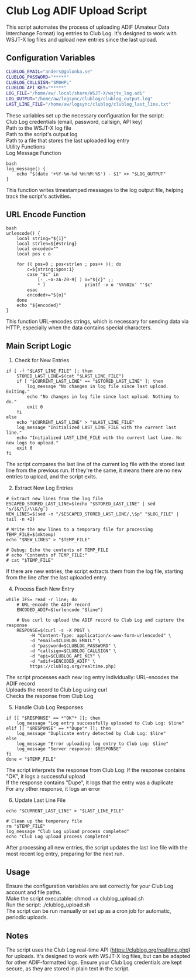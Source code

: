 

# Club Log ADIF Upload Script

This script automates the process of uploading ADIF (Amateur Data Interchange Format) log entries to Club Log. It's designed to work with WSJT-X log files and upload new entries since the last upload.

## Configuration Variables

```bash
CLUBLOG_EMAIL="anders@golonka.se"
CLUBLOG_PASSWORD="*****"
CLUBLOG_CALLSIGN="SM0HPL"
CLUBLOG_API_KEY="*****"
LOG_FILE="/home/aw/.local/share/WSJT-X/wsjtx_log.adi"
LOG_OUTPUT="/home/aw/logsync/clublog/clublog_output.log"
LAST_LINE_FILE="/home/aw/logsync/clublog/clublog_last_line.txt"
````

These variables set up the necessary configuration for the script:  
Club Log credentials (email, password, callsign, API key)  
Path to the WSJT-X log file  
Path to the script's output log  
Path to a file that stores the last uploaded log entry  
Utility Functions  
Log Message Function

````
bash
log_message() {
    echo "$(date '+%Y-%m-%d %H:%M:%S') - $1" >> "$LOG_OUTPUT"
}
````
This function writes timestamped messages to the log output file, helping track the script's activities.

## URL Encode Function
````
bash
urlencode() {
    local string="${1}"
    local strlen=${#string}
    local encoded=""
    local pos c o

    for (( pos=0 ; pos<strlen ; pos++ )); do
        c=${string:$pos:1}
        case "$c" in
            [-_.~a-zA-Z0-9] ) o="${c}" ;;
            * )               printf -v o '%%%02x' "'$c"
        esac
        encoded+="${o}"
    done
    echo "${encoded}"
}
````
This function URL-encodes strings, which is necessary for sending data via HTTP, especially when the data contains special characters.

## Main Script Logic

1. Check for New Entries
````
if [ -f "$LAST_LINE_FILE" ]; then
    STORED_LAST_LINE=$(cat "$LAST_LINE_FILE")
    if [ "$CURRENT_LAST_LINE" == "$STORED_LAST_LINE" ]; then
        log_message "No changes in log file since last upload. Exiting."
        echo "No changes in log file since last upload. Nothing to do."
        exit 0
    fi
else
    echo "$CURRENT_LAST_LINE" > "$LAST_LINE_FILE"
    log_message "Initialized LAST_LINE_FILE with the current last line."
    echo "Initialized LAST_LINE_FILE with the current last line. No new logs to upload."
    exit 0
fi
````
The script compares the last line of the current log file with the stored last line from the previous run. If they're the same, it means there are no new entries to upload, and the script exits.

2. Extract New Log Entries
````
# Extract new lines from the log file
ESCAPED_STORED_LAST_LINE=$(echo "$STORED_LAST_LINE" | sed 's/[&/\]/\\&/g')
NEW_LINES=$(sed -n "/$ESCAPED_STORED_LAST_LINE/,\$p" "$LOG_FILE" | tail -n +2)

# Write the new lines to a temporary file for processing
TEMP_FILE=$(mktemp)
echo "$NEW_LINES" > "$TEMP_FILE"

# Debug: Echo the contents of TEMP_FILE
# echo "Contents of TEMP_FILE:"
# cat "$TEMP_FILE"
````
If there are new entries, the script extracts them from the log file, starting from the line after the last uploaded entry.

4. Process Each New Entry
````
while IFS= read -r line; do
    # URL-encode the ADIF record
    ENCODED_ADIF=$(urlencode "$line")
    
    # Use curl to upload the ADIF record to Club Log and capture the response
    RESPONSE=$(curl -s -X POST \
         -H "Content-Type: application/x-www-form-urlencoded" \
         -d "email=$CLUBLOG_EMAIL" \
         -d "password=$CLUBLOG_PASSWORD" \
         -d "callsign=$CLUBLOG_CALLSIGN" \
         -d "api=$CLUBLOG_API_KEY" \
         -d "adif=$ENCODED_ADIF" \
         https://clublog.org/realtime.php)
````
The script processes each new log entry individually:
URL-encodes the ADIF record  
Uploads the record to Club Log using curl  
Checks the response from Club Log  

5. Handle Club Log Responses
````
if [[ "$RESPONSE" == *"OK"* ]]; then
    log_message "Log entry successfully uploaded to Club Log: $line"
elif [[ "$RESPONSE" == *"Dupe"* ]]; then
    log_message "Duplicate entry detected by Club Log: $line"
else
    log_message "Error uploading log entry to Club Log: $line"
    log_message "Server response: $RESPONSE"
fi
done < "$TEMP_FILE"
````
The script interprets the response from Club Log:
If the response contains "OK", it logs a successful upload  
If the response contains "Dupe", it logs that the entry was a duplicate  
For any other response, it logs an error  

6. Update Last Line File
````
echo "$CURRENT_LAST_LINE" > "$LAST_LINE_FILE"

# Clean up the temporary file
rm "$TEMP_FILE"
log_message "Club Log upload process completed"
echo "Club Log upload process completed"
````
After processing all new entries, the script updates the last line file with the most recent log entry, preparing for the next run.

## Usage
Ensure the configuration variables are set correctly for your Club Log account and file paths.  
Make the script executable: chmod +x clublog_upload.sh  
Run the script: ./clublog_upload.sh  
The script can be run manually or set up as a cron job for automatic, periodic uploads.  

## Notes
The script uses the Club Log real-time API (https://clublog.org/realtime.php) for uploads.
It's designed to work with WSJT-X log files, but can be adapted for other ADIF-formatted logs.
Ensure your Club Log credentials are kept secure, as they are stored in plain text in the script.



